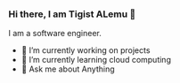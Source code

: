 ### Hi there, I am Tigist ALemu 👋

I am a software engineer.

- 🔭 I’m currently working on projects
- 🌱 I’m currently learning cloud computing
- 💬 Ask me about Anything


